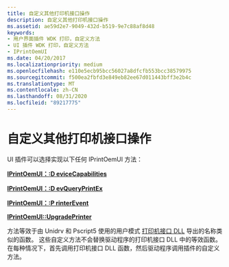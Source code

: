 ```yaml
---
title: 自定义其他打印机接口操作
description: 自定义其他打印机接口操作
ms.assetid: ae59d2e7-9049-432d-b519-9e7c88af8d48
keywords:
- 用户界面插件 WDK 打印，自定义方法
- UI 插件 WDK 打印，自定义方法
- IPrintOemUI
ms.date: 04/20/2017
ms.localizationpriority: medium
ms.openlocfilehash: e110e5ecb95bcc56027a8dfcfb553bcc38579975
ms.sourcegitcommit: f500ea2fbfd3e849eb82ee67d011443bff3e2b4c
ms.translationtype: MT
ms.contentlocale: zh-CN
ms.lasthandoff: 08/31/2020
ms.locfileid: "89217775"
---
```

# <a name="customizing-other-printer-interface-operations"></a>自定义其他打印机接口操作





UI 插件可以选择实现以下任何 IPrintOemUI 方法：

[**IPrintOemUI：:D eviceCapabilities**](/windows-hardware/drivers/ddi/prcomoem/nf-prcomoem-iprintoemui-devicecapabilities)

[**IPrintOemUI：:D evQueryPrintEx**](/windows-hardware/drivers/ddi/prcomoem/nf-prcomoem-iprintoemui-devqueryprintex)

[**IPrintOemUI：:P rinterEvent**](/windows-hardware/drivers/ddi/prcomoem/nf-prcomoem-iprintoemui-printerevent)

[**IPrintOemUI::UpgradePrinter**](/windows-hardware/drivers/ddi/prcomoem/nf-prcomoem-iprintoemui-upgradeprinter)

方法等效于由 Unidrv 和 Pscript5 使用的用户模式 [打印机接口 DLL](printer-interface-dll.md) 导出的名称类似的函数。 这些自定义方法不会替换驱动程序的打印机接口 DLL 中的等效函数。 在每种情况下，首先调用打印机接口 DLL 函数，然后驱动程序调用插件的自定义方法。

 

